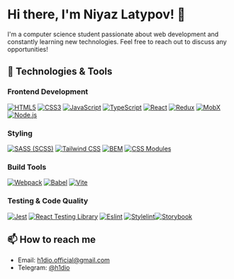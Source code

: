 # Hi there, I'm Niyaz Latypov! 👋

I'm a computer science student passionate about web development and constantly learning new technologies. Feel free to reach out to discuss any opportunities!

## 🔧 Technologies & Tools

### Frontend Development
[![HTML5](https://img.shields.io/badge/HTML5-E34F26?style=for-the-badge&logo=html5&logoColor=white)](https://developer.mozilla.org/en-US/docs/Web/HTML)  [![CSS3](https://img.shields.io/badge/CSS3-1572B6?style=for-the-badge&logo=css3&logoColor=white)](https://developer.mozilla.org/en-US/docs/Web/CSS)  [![JavaScript](https://img.shields.io/badge/JavaScript-F7DF1E?style=for-the-badge&logo=javascript&logoColor=black)](https://developer.mozilla.org/en-US/docs/Web/JavaScript)  [![TypeScript](https://img.shields.io/badge/TypeScript-007ACC?style=for-the-badge&logo=typescript&logoColor=white)](https://www.typescriptlang.org/)  [![React](https://img.shields.io/badge/React-20232A?style=for-the-badge&logo=react&logoColor=61DAFB)](https://reactjs.org/)  [![Redux](https://img.shields.io/badge/Redux-764ABC?style=for-the-badge&logo=redux&logoColor=white)](https://redux.js.org/)  [![MobX](https://img.shields.io/badge/MobX-FF9955?style=for-the-badge&logo=mobx&logoColor=white)](https://mobx.js.org/)  [![Node.js](https://img.shields.io/badge/Node.js-43853D?style=for-the-badge&logo=node.js&logoColor=white)](https://nodejs.org/)

### Styling
[![SASS (SCSS)](https://img.shields.io/badge/SASS-CC6699?style=for-the-badge&logo=sass&logoColor=white)](https://sass-lang.com/)  [![Tailwind CSS](https://img.shields.io/badge/Tailwind_CSS-38B2AC?style=for-the-badge&logo=tailwind-css&logoColor=white)](https://tailwindcss.com/)  [![BEM](https://img.shields.io/badge/BEM-000?style=for-the-badge&logo=bem&logoColor=white)](http://getbem.com/)  [![CSS Modules](https://img.shields.io/badge/CSS%20Modules-000?style=for-the-badge&logo=css-modules&logoColor=white)](https://github.com/css-modules/css-modules)

### Build Tools
[![Webpack](https://img.shields.io/badge/Webpack-8DD6F9?style=for-the-badge&logo=webpack&logoColor=black)](https://webpack.js.org/)  [![Babel](https://img.shields.io/badge/Babel-F9DC3E?style=for-the-badge&logo=babel&logoColor=black)](https://babeljs.io/)  [![Vite](https://img.shields.io/badge/Vite-646CFF?style=for-the-badge&logo=vite&logoColor=white)](https://vitejs.dev/)

### Testing & Code Quality
[![Jest](https://img.shields.io/badge/Jest-C21325?style=for-the-badge&logo=jest&logoColor=white)](https://jestjs.io/)  [![React Testing Library](https://img.shields.io/badge/Testing_Library-43B02A?style=for-the-badge&logo=testing-library&logoColor=white)](https://testing-library.com/docs/react-testing-library/intro/)  [![Eslint](https://img.shields.io/badge/ESLint-4B32C3?style=for-the-badge&logo=eslint&logoColor=white)](https://eslint.org/)  [![Stylelint](https://img.shields.io/badge/Stylelint-263238?style=for-the-badge&logo=stylelint&logoColor=white)](https://stylelint.io/)[![Storybook](https://img.shields.io/badge/Storybook-FF4785?style=for-the-badge&logo=storybook&logoColor=white)](https://storybook.js.org/)

## 📫 How to reach me

- Email: [h1dio.official@gmail.com](mailto:h1dio.official@gmail.com)
- Telegram: [@h1dio](https://t.me/h1dio)
